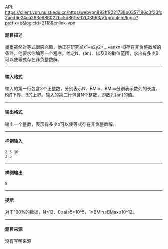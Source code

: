 API: https://client.vpn.nuist.edu.cn/https/webvpn893ff9021738b0357186c0f23fc2aed6e24ca283e886022bc5d861ea12f03963/v1/problem/logic?prefix=b&logicId=2118&enlink-vpn

#### 题目描述

墨墨突然对等式很感兴趣，他正在研究a1x1+a2y2+…+anxn=B存在非负整数解的条件，他要求你编写一个程序，给定N、{an}、以及B的取值范围，求出有多少B可以使等式存在非负整数解。

---

#### 输入格式

输入的第一行包含3个正整数，分别表示N、BMin、BMax分别表示数列的长度、B的下界、B的上界。输入的第二行包含N个整数，即数列{an}的值。

---

#### 输出格式

输出一个整数，表示有多少b可以使等式存在非负整数解。

---

#### 样例输入
```
2 5 10
3 5

```

---

#### 样例输出
```
5

```

---

#### 提示

对于100%的数据，N≤12，0≤ai≤5\*10^5，1≤BMin≤BMax≤10^12。

---

#### 题目来源

没有写明来源